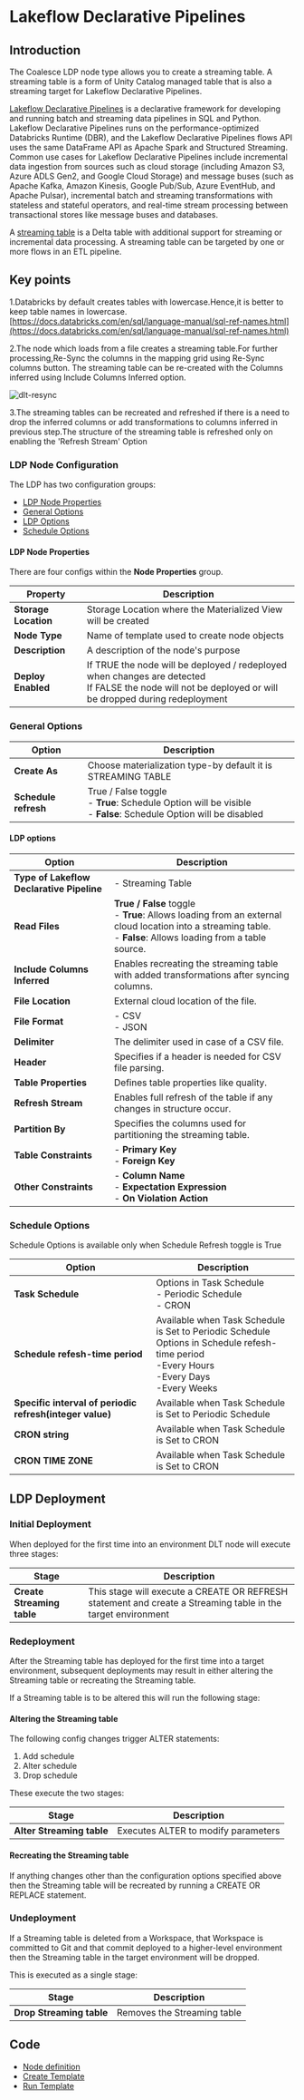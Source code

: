 # **Lakeflow Declarative Pipelines**

## **Introduction**

The Coalesce LDP node type allows you to create a streaming table.
A streaming table is a form of Unity Catalog managed table that is also a streaming target for Lakeflow Declarative Pipelines.

[Lakeflow Declarative Pipelines](https://docs.databricks.com/aws/en/dlt/concepts)
is a declarative framework for developing and running batch and streaming data pipelines in SQL and Python. Lakeflow Declarative Pipelines runs on the performance-optimized Databricks Runtime (DBR), and the Lakeflow Declarative Pipelines flows API uses the same DataFrame API as Apache Spark and Structured Streaming. Common use cases for Lakeflow Declarative Pipelines include incremental data ingestion from sources such as cloud storage (including Amazon S3, Azure ADLS Gen2, and Google Cloud Storage) and message buses (such as Apache Kafka, Amazon Kinesis, Google Pub/Sub, Azure EventHub, and Apache Pulsar), incremental batch and streaming transformations with stateless and stateful operators, and real-time stream processing between transactional stores like message buses and databases.

A [streaming table](https://docs.databricks.com/aws/en/dlt/streaming-tables) is a Delta table with additional support for streaming or incremental data processing. A streaming table can be targeted by one or more flows in an ETL pipeline.

## **Key points**

1.Databricks by default creates tables with lowercase.Hence,it is better to keep table names in lowercase.[https://docs.databricks.com/en/sql/language-manual/sql-ref-names.html](https://docs.databricks.com/en/sql/language-manual/sql-ref-names.html)

2.The node which loads from a file creates a streaming table.For further processing,Re-Sync the columns in the mapping grid using Re-Sync columns button.
The streaming table can be re-created with the Columns inferred using Include Columns Inferred option.

![dlt-resync](https://github.com/user-attachments/assets/8199536e-ef4d-4b24-ab69-ce8c89356938)

3.The streaming tables can be recreated and refreshed if there is a need to drop the inferred columns or add transformations to columns inferred in previous step.The structure of the streaming table is refreshed only on enabling the 'Refresh Stream' Option

### **LDP Node Configuration**

The LDP has two configuration groups:

* [LDP Node Properties](#ldp-node-properties)
* [General Options](#general-options)
* [LDP Options](#ldp-options)
* [Schedule Options](#schedule-options)

<h4 id="dlt-node-properties"> LDP Node Properties </h4>

There are four configs within the **Node Properties** group.

| **Property** | **Description** |
|-------------|-----------------|
| **Storage Location** | Storage Location where the Materialized View will be created |
| **Node Type** | Name of template used to create node objects |
| **Description** | A description of the node's purpose |
| **Deploy Enabled** | If TRUE the node will be deployed / redeployed when changes are detected<br/>If FALSE the node will not be deployed or will be dropped during redeployment |

### General Options

| **Option** | **Description** |
|------------|----------------|
| **Create As** | Choose materialization type-by default it is STREAMING TABLE  |
|**Schedule refresh**| True / False toggle<br/>- **True**: Schedule Option will be visible<br/>- **False**:  Schedule Option will be disabled|

<h4 id="ldp-options"> LDP options </h4>

| **Option**                     | **Description** |
|----------------------------------|---------------|
| **Type of Lakeflow Declarative Pipeline**     | - Streaming Table |
| **Read Files**                   | **True / False** toggle <br/>- **True**: Allows loading from an external cloud location into a streaming table.<br/>- **False**: Allows loading from a table source. |
| **Include Columns Inferred**     | Enables recreating the streaming table with added transformations after syncing columns. |
| **File Location** | External cloud location of the file. |
| **File Format** | - CSV <br/>- JSON |
| **Delimiter** | The delimiter used in case of a CSV file. |
| **Header** | Specifies if a header is needed for CSV file parsing. |
| **Table Properties**             | Defines table properties like quality. |
| **Refresh Stream**               | Enables full refresh of the table if any changes in structure occur. |
| **Partition By** | Specifies the columns used for partitioning the streaming table. |
| **Table Constraints** | - **Primary Key**<br/>- **Foreign Key** |
| **Other Constraints** | - **Column Name**<br/>- **Expectation Expression**<br/>- **On Violation Action** |

### Schedule Options

Schedule Options is available only when Schedule Refresh toggle is True

| **Option** | **Description** |
|------------|----------------|
|**Task Schedule**| Options in Task Schedule<br/>- Periodic Schedule<br/>- CRON    |
|**Schedule refesh-time period**|Available when Task Schedule is Set to Periodic Schedule<br/>Options in Schedule refesh-time period<br/>-Every Hours<br/>-Every Days<br/>-Every Weeks |
|**Specific interval of periodic refresh(integer value)**|Available when Task Schedule is Set to Periodic Schedule |
|**CRON string**|Available when Task Schedule is Set to CRON|
|**CRON TIME ZONE**|Available when Task Schedule is Set to CRON |

## **LDP Deployment**

### Initial Deployment
When deployed for the first time into an environment DLT node will execute three stages:

| **Stage** | **Description** |
|-----------|----------------|
| **Create Streaming table** | This stage will execute a CREATE OR REFRESH statement and create a Streaming table in the target environment |

### Redeployment

After the Streaming table has deployed for the first time into a target environment, subsequent deployments may result in either altering the Streaming table or recreating the Streaming table.

If a Streaming table is to be altered this will run the following stage:

#### Altering the Streaming table

The following config changes trigger ALTER statements:

1. Add schedule
2. Alter schedule
3. Drop schedule

These execute the two stages:

| **Stage** | **Description** |
|-----------|----------------|
| **Alter Streaming table** | Executes ALTER to modify parameters |

#### Recreating the Streaming table

If anything changes other than the configuration options specified above then the Streaming table will be recreated by running a CREATE OR REPLACE statement.

### Undeployment

If a Streaming table is deleted from a Workspace, that Workspace is committed to Git and that commit deployed to a higher-level environment then the Streaming table in the target environment will be dropped.

This is executed as a single stage:

| **Stage** | **Description** |
|-----------|----------------|
| **Drop Streaming table** | Removes the Streaming table |

## Code

* [Node definition](https://github.com/coalesceio/databricks-DLT/blob/main/nodeTypes/DLT-368/definition.yml)
* [Create Template](https://github.com/coalesceio/databricks-DLT/blob/main/nodeTypes/DLT-368/create.sql.j2)
* [Run Template](https://github.com/coalesceio/databricks-DLT/blob/main/nodeTypes/DLT-368/run.sql.j2)
